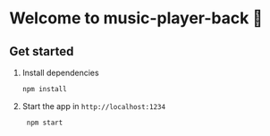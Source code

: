 # Welcome to music-player-back 👋

## Get started

1. Install dependencies

   ```bash
   npm install
   ```

2. Start the app in `http://localhost:1234`

   ```bash
    npm start
   ```
